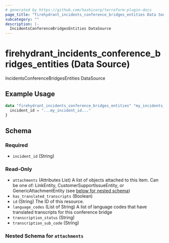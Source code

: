 ```yaml
---
# generated by https://github.com/hashicorp/terraform-plugin-docs
page_title: "firehydrant_incidents_conference_bridges_entities Data Source - terraform-provider-firehydrant"
subcategory: ""
description: |-
  IncidentsConferenceBridgesEntities DataSource
---
```


# firehydrant_incidents_conference_bridges_entities (Data Source)

IncidentsConferenceBridgesEntities DataSource

## Example Usage

```terraform
data "firehydrant_incidents_conference_bridges_entities" "my_incidents_conferencebridgesentities" {
  incident_id = "...my_incident_id..."
}
```

<!-- schema generated by tfplugindocs -->
## Schema

### Required

- `incident_id` (String)

### Read-Only

- `attachments` (Attributes List) A list of objects attached to this item. Can be one of: LinkEntity, CustomerSupportIssueEntity, or GenericAttachmentEntity (see [below for nested schema](#nestedatt--attachments))
- `has_translated_transcripts` (Boolean)
- `id` (String) The ID of this resource.
- `language_codes` (List of String) A list of language codes that have translated transcripts for this conference bridge
- `transcription_status` (String)
- `transcription_sub_code` (String)

<a id="nestedatt--attachments"></a>
### Nested Schema for `attachments`
